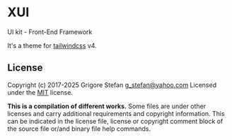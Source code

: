 # XUI

UI kit - Front-End Framework

It's a theme for [tailwindcss](https://tailwindcss.com/) v4.

## License

Copyright (c) 2017-2025 Grigore Stefan <g_stefan@yahoo.com>
Licensed under the [MIT](LICENSE) license.

**This is a compilation of different works.**
Some files are under other licenses and carry additional requirements and copyright information.
This can be indicated in the license file, license or copyright comment block of the source file or/and binary file help commands.

